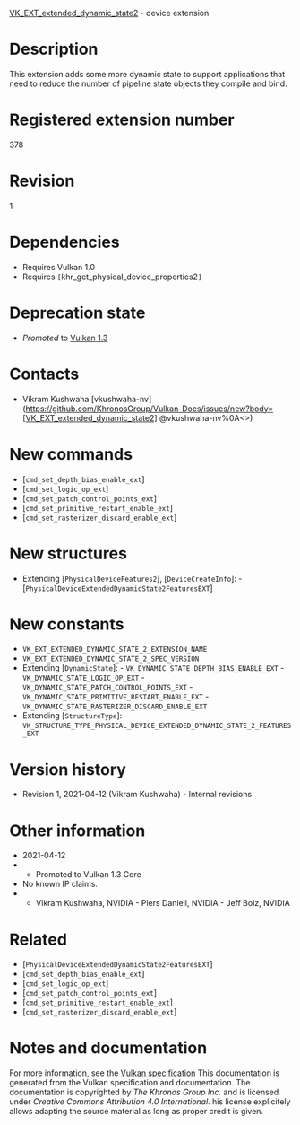 [VK_EXT_extended_dynamic_state2](https://www.khronos.org/registry/vulkan/specs/1.3-extensions/man/html/VK_EXT_extended_dynamic_state2.html) - device extension

# Description
This extension adds some more dynamic state to support applications that
need to reduce the number of pipeline state objects they compile and bind.

# Registered extension number
378

# Revision
1

# Dependencies
- Requires Vulkan 1.0
- Requires `[`khr_get_physical_device_properties2`]`

# Deprecation state
- *Promoted* to [Vulkan 1.3](https://www.khronos.org/registry/vulkan/specs/1.3-extensions/html/vkspec.html#versions-1.3-promotions)

# Contacts
- Vikram Kushwaha [vkushwaha-nv](https://github.com/KhronosGroup/Vulkan-Docs/issues/new?body=[VK_EXT_extended_dynamic_state2] @vkushwaha-nv%0A<<Here describe the issue or question you have about the VK_EXT_extended_dynamic_state2 extension>>)

# New commands
- [`cmd_set_depth_bias_enable_ext`]
- [`cmd_set_logic_op_ext`]
- [`cmd_set_patch_control_points_ext`]
- [`cmd_set_primitive_restart_enable_ext`]
- [`cmd_set_rasterizer_discard_enable_ext`]

# New structures
- Extending [`PhysicalDeviceFeatures2`], [`DeviceCreateInfo`]:  - [`PhysicalDeviceExtendedDynamicState2FeaturesEXT`]

# New constants
- `VK_EXT_EXTENDED_DYNAMIC_STATE_2_EXTENSION_NAME`
- `VK_EXT_EXTENDED_DYNAMIC_STATE_2_SPEC_VERSION`
- Extending [`DynamicState`]:  - `VK_DYNAMIC_STATE_DEPTH_BIAS_ENABLE_EXT`  - `VK_DYNAMIC_STATE_LOGIC_OP_EXT`  - `VK_DYNAMIC_STATE_PATCH_CONTROL_POINTS_EXT`  - `VK_DYNAMIC_STATE_PRIMITIVE_RESTART_ENABLE_EXT`  - `VK_DYNAMIC_STATE_RASTERIZER_DISCARD_ENABLE_EXT` 
- Extending [`StructureType`]:  - `VK_STRUCTURE_TYPE_PHYSICAL_DEVICE_EXTENDED_DYNAMIC_STATE_2_FEATURES_EXT`

# Version history
- Revision 1, 2021-04-12 (Vikram Kushwaha)  - Internal revisions

# Other information
* 2021-04-12
*   - Promoted to Vulkan 1.3 Core 
* No known IP claims.
*   - Vikram Kushwaha, NVIDIA  - Piers Daniell, NVIDIA  - Jeff Bolz, NVIDIA

# Related
- [`PhysicalDeviceExtendedDynamicState2FeaturesEXT`]
- [`cmd_set_depth_bias_enable_ext`]
- [`cmd_set_logic_op_ext`]
- [`cmd_set_patch_control_points_ext`]
- [`cmd_set_primitive_restart_enable_ext`]
- [`cmd_set_rasterizer_discard_enable_ext`]

# Notes and documentation
For more information, see the [Vulkan specification](https://www.khronos.org/registry/vulkan/specs/1.3-extensions/html/vkspec.html)
This documentation is generated from the Vulkan specification and documentation.
The documentation is copyrighted by *The Khronos Group Inc.* and is licensed under *Creative Commons Attribution 4.0 International*.
his license explicitely allows adapting the source material as long as proper credit is given.
        